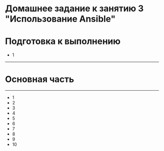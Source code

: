 # Домашнее задание к занятию 3 "Использование Ansible"

# Подготовка к выполнению


* 1

___

# Основная часть
___

* 1
* 2
* 3
* 4
* 5
* 6
* 7
* 8
* 9
* 10
